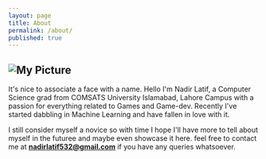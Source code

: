 ```yaml
---
layout: page
title: About
permalink: /about/
published: true
---
```

![My Picture]({{site.baseurl}}/https://avatars1.githubusercontent.com/u/18704984?s=400&u=932ef18b7afc396dcebad21e43af42c0e179d266&v=4) 
---
It's nice to associate a face with a name. Hello I'm Nadir Latif, a Computer Science grad from COMSATS University Islamabad, Lahore Campus with a passion for everything related to Games and Game-dev. Recently I've started dabbling in Machine Learning and have fallen in love with it. 

I still consider myself a novice so with time I hope I'll have more to tell about myself in the futuree and maybe even showcase it here. feel free to contact me at **nadirlatif532@gmail.com** if you have any queries whatsoever.
